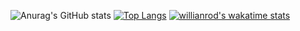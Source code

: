 ![Anurag's GitHub stats](https://github-readme-stats.vercel.app/api?username=hnnngn&show_icons=true&theme=dark&count_private=true)
[![Top Langs](https://github-readme-stats.vercel.app/api/top-langs/?username=hnnngn&layout=default&theme=dark&count_private=true)](https://github.com/anuraghazra/github-readme-stats)
[![willianrod's wakatime stats](https://github-readme-stats.vercel.app/api/wakatime?username=hnnngn&theme=dark&count_private=true)](https://github.com/anuraghazra/github-readme-stats)

<!--
**hnnngn/hnnngn** is a ✨ _special_ ✨ repository because its `README.md` (this file) appears on your GitHub profile.

Here are some ideas to get you started:

- 🔭 I’m currently working on ...
- 🌱 I’m currently learning ...
- 👯 I’m looking to collaborate on ...
- 🤔 I’m looking for help with ...
- 💬 Ask me about ...
- 📫 How to reach me: ...
- 😄 Pronouns: ...
- ⚡ Fun fact: ...
-->

